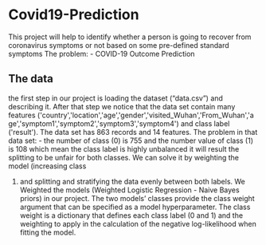 # Covid19-Prediction
 This project will help to identify whether a person is going to recover from coronavirus symptoms or not based on some pre-defined standard symptoms
The problem: - COVID-19 Outcome Prediction
 
## The data 
the first step in our project is loading the dataset (“data.csv”) and
describing it. After that step we notice that the data set contain
many features
('country','location','age','gender','visited_Wuhan','From_Wuhan','a
ge','symptom1','symptom2','symptom3','symptom4') and class
label ('result'). The data set has 863 records and 14 features.
The problem in that data set: - the number of class (0) is 755 and
the number value of class (1) is 108 which mean the class label is
highly unbalanced it will result the splitting to be unfair for both
classes. We can solve it by weighting the model (increasing class
1) and splitting and stratifying the data evenly between both
labels. We Weighted the models (Weighted Logistic Regression -
Naive Bayes priors) in our project. The two models’ classes
provide the class weight argument that can be specified as a
model hyperparameter. The class weight is a dictionary that
defines each class label (0 and 1) and the weighting to apply in
the calculation of the negative log-likelihood when fitting the
model. 
